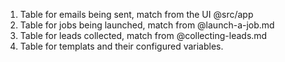 1. Table for emails being sent, match from the UI @src/app
2. Table for jobs being launched, match from @launch-a-job.md
3. Table for leads collected, match from @collecting-leads.md
4. Table for templats and their configured variables.
